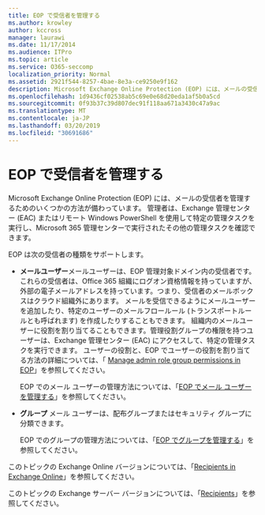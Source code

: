 ```yaml
---
title: EOP で受信者を管理する
ms.author: krowley
author: kccross
manager: laurawi
ms.date: 11/17/2014
ms.audience: ITPro
ms.topic: article
ms.service: O365-seccomp
localization_priority: Normal
ms.assetid: 2921f544-8257-4bae-8e3a-ce9250e9f162
description: Microsoft Exchange Online Protection (EOP) には、メールの受信者を管理するためのいくつかの方法が備わっています。 管理者は、Exchange 管理センター (EAC) またはリモート Windows PowerShell を使用して特定の管理タスクを実行し、Microsoft 365 管理センターで実行されたその他の管理タスクを確認できます。
ms.openlocfilehash: 1d9436cf02538ab5c69e0e68d20eda1af5b0a5cd
ms.sourcegitcommit: 0f93b37c39d807dec91f118aa671a3430c47a9ac
ms.translationtype: MT
ms.contentlocale: ja-JP
ms.lasthandoff: 03/20/2019
ms.locfileid: "30691686"
---
```

# <a name="manage-recipients-in-eop"></a>EOP で受信者を管理する

Microsoft Exchange Online Protection (EOP) には、メールの受信者を管理するためのいくつかの方法が備わっています。 管理者は、Exchange 管理センター (EAC) またはリモート Windows PowerShell を使用して特定の管理タスクを実行し、Microsoft 365 管理センターで実行されたその他の管理タスクを確認できます。
  
EOP は次の受信者の種類をサポートします。
  
- **メールユーザー**メールユーザーは、EOP 管理対象ドメイン内の受信者です。 これらの受信者は、Office 365 組織にログオン資格情報を持っていますが、外部の電子メールアドレスを持っています。つまり、受信者のメールボックスはクラウド組織外にあります。 メールを受信できるようにメールユーザーを追加したり、特定のユーザーのメールフロールール (トランスポートルールとも呼ばれます) を作成したりすることもできます。 組織内のメールユーザーに役割を割り当てることもできます。管理役割グループの権限を持つユーザーは、Exchange 管理センター (EAC) にアクセスして、特定の管理タスクを実行できます。 ユーザーの役割と、EOP でユーザーの役割を割り当てる方法の詳細については、「 [Manage admin role group permissions in EOP](manage-admin-role-group-permissions-in-eop.md)」を参照してください。
    
    EOP でのメール ユーザーの管理方法については、「[EOP でメール ユーザーを管理する](manage-mail-users-in-eop.md)」を参照してください。
    
- **グループ** メール ユーザーは、配布グループまたはセキュリティ グループに分類できます。 
    
    EOP でのグループの管理方法については、「[EOP でグループを管理する](manage-groups-in-eop.md)」を参照してください。
    
このトピックの Exchange Online バージョンについては、「[Recipients in Exchange Online](http://technet.microsoft.com/library/50d16941-5cd7-435d-8715-e2b69f8410ab.aspx)」を参照してください。
  
このトピックの Exchange サーバー バージョンについては、「[Recipients](http://technet.microsoft.com/library/40300ed4-85a5-463d-bb3a-cf787bd44e9d.aspx)」を参照してください。
  

